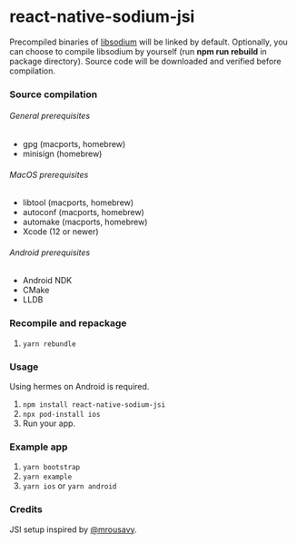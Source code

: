 # react-native-sodium-jsi

Precompiled binaries of [libsodium](https://libsodium.org) will be linked by default.
Optionally, you can choose to compile libsodium by yourself (run **npm&nbsp;run&nbsp;rebuild** in package directory). Source code will be downloaded and verified before compilation.

### Source compilation

###### General prerequisites

- gpg (macports, homebrew)
- minisign (homebrew)

###### MacOS prerequisites

- libtool (macports, homebrew)
- autoconf (macports, homebrew)
- automake (macports, homebrew)
- Xcode (12 or newer)

###### Android prerequisites

- Android NDK
- CMake
- LLDB

### Recompile and repackage

1. `yarn rebundle`

### Usage

Using hermes on Android is required.

1. `npm install react-native-sodium-jsi`
2. `npx pod-install ios`
3. Run your app.

### Example app

1. `yarn bootstrap`
2. `yarn example`
3. `yarn ios` or `yarn android`

### Credits

JSI setup inspired by [@mrousavy](https://github.com/mrousavy).
